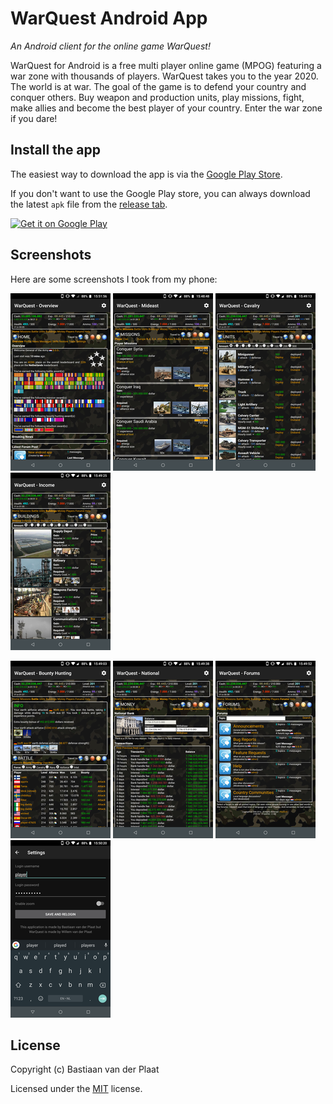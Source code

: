 # WarQuest Android App
*An Android client for the online game WarQuest!*

WarQuest for Android is a free multi player online game (MPOG) featuring a war zone with thousands of players. WarQuest takes you to the year 2020. The world is at war. The goal of the game is to defend your country and conquer others. Buy weapon and production units, play missions, fight, make allies and become the best player of your country. Enter the war zone if you dare!

## Install the app
The easiest way to download the app is via the [Google Play Store](https://play.google.com/store/apps/details?id=nl.plaatsoft.warquest3).

If you don't want to use the Google Play store, you can always download the latest `apk` file from the [release tab](https://github.com/bplaat/warquest-android/releases).

<a href="https://play.google.com/store/apps/details?id=nl.plaatsoft.warquest3"><img alt="Get it on Google Play" src="https://play.google.com/intl/en_us/badges/images/generic/en_badge_web_generic.png" width="200"></a>

## Screenshots
Here are some screenshots I took from my phone:

[<img alt="Screenshot 1" src="screenshots/screenshot1_small.png" width="160">](screenshots/screenshot1.png)
[<img alt="Screenshot 2" src="screenshots/screenshot2_small.png" width="160">](screenshots/screenshot2.png)
[<img alt="Screenshot 3" src="screenshots/screenshot3_small.png" width="160">](screenshots/screenshot3.png)
[<img alt="Screenshot 4" src="screenshots/screenshot4_small.png" width="160">](screenshots/screenshot4.png)

[<img alt="Screenshot 5" src="screenshots/screenshot5_small.png" width="160">](screenshots/screenshot5.png)
[<img alt="Screenshot 6" src="screenshots/screenshot6_small.png" width="160">](screenshots/screenshot6.png)
[<img alt="Screenshot 7" src="screenshots/screenshot7_small.png" width="160">](screenshots/screenshot7.png)
[<img alt="Screenshot 8" src="screenshots/screenshot8_small.png" width="160">](screenshots/screenshot8.png)

## License
Copyright (c) Bastiaan van der Plaat

Licensed under the [MIT](LICENSE) license.
